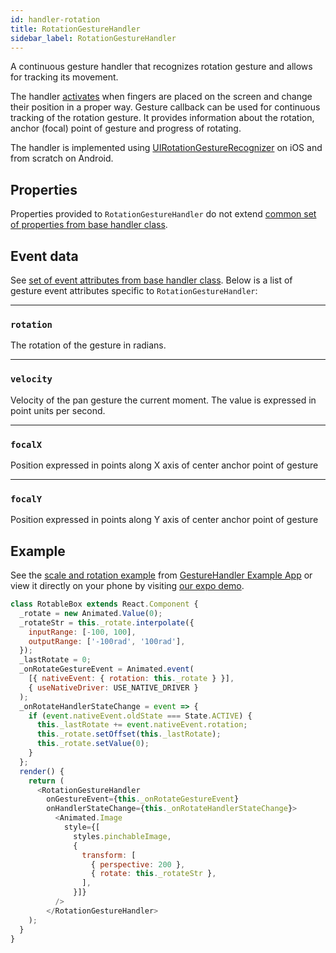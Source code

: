 ```yaml
---
id: handler-rotation
title: RotationGestureHandler
sidebar_label: RotationGestureHandler
---
```


A continuous gesture handler that recognizes rotation gesture and allows for tracking its movement.

The handler [activates](state.md#active) when fingers are placed on the screen and change their position in a proper way. 
Gesture callback can be used for continuous tracking of the rotation gesture. It provides information about the rotation, anchor (focal) point of gesture and progress of rotating.


The handler is implemented using [UIRotationGestureRecognizer](https://developer.apple.com/documentation/uikit/uirotationgesturerecognizer) on iOS and from scratch on Android.

## Properties
Properties provided to `RotationGestureHandler`  do not extend [common set of properties from base handler class](handler-common.md#properties).

## Event data
See [set of event attributes from base handler class](handler-common.md#event-data). Below is a list of gesture event attributes specific to `RotationGestureHandler`:

---
### `rotation`
The rotation of the gesture in radians.

---
### `velocity`
Velocity of the pan gesture the current moment. The value is expressed in point units per second.

---
### `focalX`
Position expressed in points along X axis of center anchor point of gesture 

---
### `focalY`
Position expressed in points along Y axis of center anchor point of gesture  

## Example

See the [scale and rotation example](https://github.com/kmagiera/react-native-gesture-handler/blob/master/Example/scaleAndRotate/index.js) from [GestureHandler Example App](example) or view it directly on your phone by visiting [our expo demo](https://expo.io/@sauzy3450/react-native-gesture-handler-demo).

```js
class RotableBox extends React.Component {
  _rotate = new Animated.Value(0);
  _rotateStr = this._rotate.interpolate({
    inputRange: [-100, 100],
    outputRange: ['-100rad', '100rad'],
  });
  _lastRotate = 0;
  _onRotateGestureEvent = Animated.event(
    [{ nativeEvent: { rotation: this._rotate } }],
    { useNativeDriver: USE_NATIVE_DRIVER }
  );
  _onRotateHandlerStateChange = event => {
    if (event.nativeEvent.oldState === State.ACTIVE) {
      this._lastRotate += event.nativeEvent.rotation;
      this._rotate.setOffset(this._lastRotate);
      this._rotate.setValue(0);
    }
  };
  render() {
    return (
      <RotationGestureHandler
        onGestureEvent={this._onRotateGestureEvent}
        onHandlerStateChange={this._onRotateHandlerStateChange}>
          <Animated.Image
            style={[
              styles.pinchableImage,
              {
                transform: [
                  { perspective: 200 },
                  { rotate: this._rotateStr },
                ],
              }]}
          />
        </RotationGestureHandler>
    );
  }
}

```